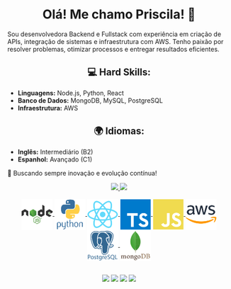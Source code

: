 <div align="center">
  <h1>Olá! Me chamo Priscila! 👋</h1>
</div>

<p>Sou desenvolvedora Backend e Fullstack com experiência em criação de APIs, integração de sistemas e infraestrutura com AWS. Tenho paixão por resolver problemas, otimizar processos e entregar resultados eficientes.</p>

<div align="center">
  <h2>💻 Hard Skills:</h2>
</div>
<ul>
  <li><strong>Linguagens:</strong> Node.js, Python, React</li>
  <li><strong>Banco de Dados:</strong> MongoDB, MySQL, PostgreSQL</li>
  <li><strong>Infraestrutura:</strong> AWS</li>
</ul>

<div align="center">
  <h2>🌍 Idiomas:</h2>
</div>
<ul>
  <li><strong>Inglês:</strong> Intermediário (B2)</li>
  <li><strong>Espanhol:</strong> Avançado (C1)</li>
</ul>

<p>🚀 Buscando sempre inovação e evolução contínua!</p>




<div align="center">
  <a href="https://github.com/pnascimentodev">
  <img height="180em" src="https://github-readme-stats.vercel.app/api?username=pnascimentodev&show_icons=true&theme=dracula&include_all_commits=true&count_private=true"/>
  <img height="180em" src="https://github-readme-stats.vercel.app/api/top-langs/?username=pnascimentodev&layout=compact&langs_count=7&theme=dracula"/>
</div>

  
  <div align="center" style="display: inline_block"><br>
    
  <img align="center" alt="Priscila-Node" height="70" width="70" src="https://raw.githubusercontent.com/devicons/devicon/refs/heads/master/icons/nodejs/nodejs-original-wordmark.svg">
  <img align="center" alt="Priscila-Python" height="70" width="70" src="https://raw.githubusercontent.com/devicons/devicon/refs/heads/master/icons/python/python-original-wordmark.svg">
  <img align="center" alt="Priscila-React" height="70" width="70" src="https://raw.githubusercontent.com/devicons/devicon/refs/heads/master/icons/react/react-original.svg">
  <img align="center" alt="Priscila-TypeScript" height="70" width="70" src="https://raw.githubusercontent.com/devicons/devicon/refs/heads/master/icons/typescript/typescript-plain.svg">
  <img align="center" alt="Priscila-JavaScript" height="70" width="70" src="https://raw.githubusercontent.com/devicons/devicon/refs/heads/master/icons/javascript/javascript-plain.svg">
  <img align="center" alt="Priscila-AWS" height="70" width="70" src="https://raw.githubusercontent.com/devicons/devicon/refs/heads/master/icons/amazonwebservices/amazonwebservices-original-wordmark.svg">
  <img align="center" alt="Priscila-PostgreSQL" height="70" width="70" src="https://raw.githubusercontent.com/devicons/devicon/refs/heads/master/icons/postgresql/postgresql-plain-wordmark.svg">
  <img align="center" alt="Priscila-Mongo" height="70" width="70" src="https://raw.githubusercontent.com/devicons/devicon/refs/heads/master/icons/mongodb/mongodb-original-wordmark.svg">


  
</div>
<div>
  
  ##

  </div> 
<div align="center"> 
 
  <a href="https://wa.me/5581992006647?text=Ola!%20Vi%20Seu%20perfil%20no%20GitHub!" target="_blank"><img align="center" src="https://img.shields.io/badge/WhatsApp-25D366?style=for-the-badge&logo=whatsapp&logoColor=white" target="_blank"></a>
  <a href="https://t.me/PNascimentoDev" target="_blank"><img align="center" src="https://img.shields.io/badge/Telegram-2CA5E0?style=for-the-badge&logo=telegram&logoColor=white" target="_blank"></a>
  <a href = "mailto:pnmelo2808@gmail.com"><img align="center" src="https://img.shields.io/badge/-Gmail-%23333?style=for-the-badge&logo=gmail&logoColor=white" target="_blank"></a>
  <a href="https://www.linkedin.com/in/priscila-nascimento-191447181/" target="_blank"><img align="center" src="https://img.shields.io/badge/-LinkedIn-%230077B5?style=for-the-badge&logo=linkedin&logoColor=white" target="_blank"></a> 

</div>

